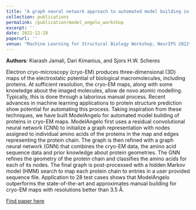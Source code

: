 ```yaml
---
title: "A graph neural network approach to automated model building in cryo-EM maps"
collection: publications
permalink: /publication/model_angelo_workshop
excerpt: ''
date: 2022-12-28
paperurl: ''
venue: "Machine Learning for Structural Biology Workshop, NeurIPS 2022"
---
```

**Authors**: Kiarash Jamali, Dari Kimanius, and Sjors H.W. Scheres 

Electron cryo-microscopy (cryo-EM) produces three-dimensional (3D) maps of the electrostatic potential of biological macromolecules, including proteins. At sufficient resolution, the cryo-EM maps, along with some knowledge about the imaged molecules, allow de novo atomic modelling. Typically, this is done through a laborious manual process. Recent advances in machine learning applications to protein structure prediction show potential for automating this process. Taking inspiration from these techniques, we have built ModelAngelo for automated model building of proteins in cryo-EM maps. ModelAngelo first uses a residual convolutional neural network (CNN) to initialize a graph representation with nodes assigned to individual amino acids of the proteins in the map and edges representing the protein chain. The graph is then refined with a graph neural network (GNN) that combines the cryo-EM data, the amino acid sequence data and prior knowledge about protein geometries. The GNN refines the geometry of the protein chain and classifies the amino acids for each of its nodes. The final graph is post-processed with a hidden Markov model (HMM) search to map each protein chain to entries in a user provided sequence file. Application to 28 test cases shows that ModelAngelo outperforms the state-of-the-art and approximates manual building for cryo-EM maps with resolutions better than 3.5 Å.

[Find paper here](https://www.mlsb.io/papers_2022/ModelAngelo_Automated_Model_Building_in_Cryo_EM_Maps.pdf)